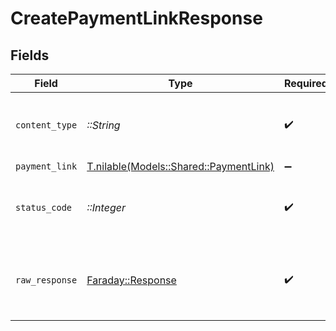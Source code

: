 # CreatePaymentLinkResponse


## Fields

| Field                                                                        | Type                                                                         | Required                                                                     | Description                                                                  |
| ---------------------------------------------------------------------------- | ---------------------------------------------------------------------------- | ---------------------------------------------------------------------------- | ---------------------------------------------------------------------------- |
| `content_type`                                                               | *::String*                                                                   | :heavy_check_mark:                                                           | HTTP response content type for this operation                                |
| `payment_link`                                                               | [T.nilable(Models::Shared::PaymentLink)](../../models/shared/paymentlink.md) | :heavy_minus_sign:                                                           | Successful                                                                   |
| `status_code`                                                                | *::Integer*                                                                  | :heavy_check_mark:                                                           | HTTP response status code for this operation                                 |
| `raw_response`                                                               | [Faraday::Response](https://www.rubydoc.info/gems/faraday/Faraday/Response)  | :heavy_check_mark:                                                           | Raw HTTP response; suitable for custom response parsing                      |